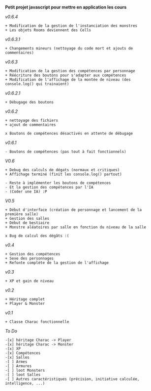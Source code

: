 **Petit projet javascript pour mettre en application les cours**

_v0.6.4_

    + Modification de la gestion de l'instanciation des monstres
    + Les objets Rooms deviennent des Cells

_v0.6.3.1_

    + Changements mineurs (nettoyage du code mort et ajouts de commentaires)

_v0.6.3_

    + Modification de la gestion des compétences par personnage
    + Réécriture des boutons pour s'adapter aux compétences
    + Modification de l'affichage de la montée de niveau (des console.log() qui trainaient)

_v0.6.2.1_

    + Débugage des boutons

_v0.6.2_

    + nettoyage des fichiers
    + ajout de commentaires

    x Boutons de compétences désactivés en attente de débugage

_v0.6.1_

    - Boutons de compétences (pas tout à fait fonctionnels)

_V0.6_

    + Debug des calculs de dégats (normaux et critiques)
    + Affichage terminé (finit les console.log() partout)

    - Reste à implémenter les boutons de compétences
    - Et la gestion des compétences par l'IA
    - (Coder une IA) :P

_V0.5_

    + Début d'interface (création de personnage et lancement de la première salle)
    + Gestion des salles
    + Début de bestiaire
    + Monstre aléatoires par salle en fonction du niveau de la salle

    x Bug de calcul des dégâts :(

_v0.4_

    + Gestion des compétences
    + Sexe des personnages
    + Refonte complète de la gestion de l'affichage

_v0.3_

    + XP et gain de niveau

_v0.2_

    + Héritage complet
    + Player & Monster

_v0.1_

    + Classe Charac fonctionnelle
    
_To Do_

    -[x] héritage Charac -> Player
    -[x] héritage Charac -> Monster
    -[x] XP
    -[x] Compétences
    -[x] Salles
    -[ ] Armes
    -[ ] Armures
    -[ ] loot Monsters
    -[ ] loot Salles
    -[ ] Autres caractéristiques (précision, initiative calculée, intelligence, ...)
